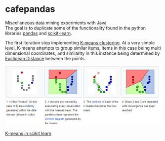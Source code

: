 # cafepandas
Miscellaneous data mining experiments with Java\
The goal is to duplicate some of the functionality found in the python libraries [pandas](https://pandas.pydata.org/) and [scikit-learn](https://scikit-learn.org/stable/index.html).

The first iteration step implementing [K-means clustering](https://en.wikipedia.org/wiki/K-means_clustering). At a very simple level, K-means attempts to group similar items, items in this case being multi dimensional coordinates, and similarity in this instance being determined by [Euclidean Distance](https://people.revoledu.com/kardi/tutorial/Similarity/EuclideanDistance.html "Euclidean Distance Explained") between the points.


![K-means process steps](public/images/WikiDiagram.PNG?raw=true "https://en.wikipedia.org/wiki/K-means_clustering")



[K-means in scikit learn](https://scikit-learn.org/stable/modules/generated/sklearn.cluster.KMeans.html, "sklearn.cluster.KMeans")

